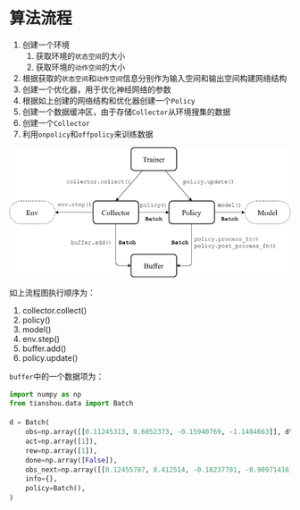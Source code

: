 # 算法流程

1. 创建一个环境
    1. 获取环境的`状态空间`的大小
    2. 获取环境的`动作空间`的大小
2. 根据获取的`状态空间`和`动作空间`信息分别作为输入空间和输出空间构建网络结构
3. 创建一个优化器，用于优化神经网络的参数
4. 根据如上创建的网络结构和优化器创建一个`Policy`
5. 创建一个数据缓冲区，由于存储`Collector`从环境搜集的数据
6. 创建一个`Collector`
7. 利用`onpolicy`和`offpolicy`来训练数据

![img_1.png](img_1.png)

如上流程图执行顺序为：
1. collector.collect()
2. policy()
3. model()
4. env.step()
5. buffer.add()
6. policy.update()

`buffer`中的一个数据项为：
```python
import numpy as np
from tianshou.data import Batch

d = Batch(
    obs=np.array([[0.11245313, 0.6052373, -0.15940769, -1.1484663]], dtype=np.float32),
    act=np.array([1]),
    rew=np.array([1]),
    done=np.array([False]),
    obs_next=np.array([[0.12455787, 0.412514, -0.18237701, -0.90971416]], dtype=np.float32),
    info={},
    policy=Batch(),
)
```
